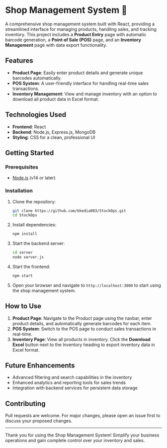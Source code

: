 # Shop Management System 🛒

A comprehensive shop management system built with React, providing a streamlined interface for managing products, handling sales, and tracking inventory. This project includes a **Product Entry** page with automatic barcode generation, a **Point of Sale (POS)** page, and an **Inventory Management** page with data export functionality.

## Features
- **Product Page**: Easily enter product details and generate unique barcodes automatically.
- **POS System**: A user-friendly interface for handling real-time sales transactions.
- **Inventory Management**: View and manage inventory with an option to download all product data in Excel format.

## Technologies Used
- **Frontend**: React
- **Backend**: Node.js, Express.js, MongoDB
- **Styling**: CSS for a clean, professional UI

## Getting Started

### Prerequisites
- [Node.js](https://nodejs.org/) (v14 or later)


### Installation

1. Clone the repository:
    ```bash
    git clone https://github.com/kkedia803/StockOps.git
    cd StockOps
    ```

2. Install dependencies:
    ```bash
    npm install
    ```

3. Start the backend server:
    ```bash
    cd server
    node server.js
    ```

4. Start the frontend:
    ```bash
    npm start
    ````

5. Open your browser and navigate to `http://localhost:3000` to start using the shop management system.

## How to Use

1. **Product Page**: Navigate to the Product page using the navbar, enter product details, and automatically generate barcodes for each item.
2. **POS System**: Switch to the POS page to conduct sales transactions in real-time.
3. **Inventory Page**: View all products in inventory. Click the **Download Excel** button next to the Inventory heading to export inventory data in Excel format.

## Future Enhancements
- Advanced filtering and search capabilities in the inventory
- Enhanced analytics and reporting tools for sales trends
- Integration with backend services for persistent data storage

## Contributing
Pull requests are welcome. For major changes, please open an issue first to discuss your proposed changes.

---

Thank you for using the Shop Management System! Simplify your business operations and gain complete control over your inventory and sales.
